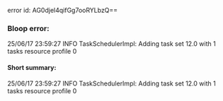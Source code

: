error id: AG0djel4qifGg7ooRYLbzQ==
### Bloop error:

25/06/17 23:59:27 INFO TaskSchedulerImpl: Adding task set 12.0 with 1 tasks resource profile 0
#### Short summary: 

25/06/17 23:59:27 INFO TaskSchedulerImpl: Adding task set 12.0 with 1 tasks resource profile 0